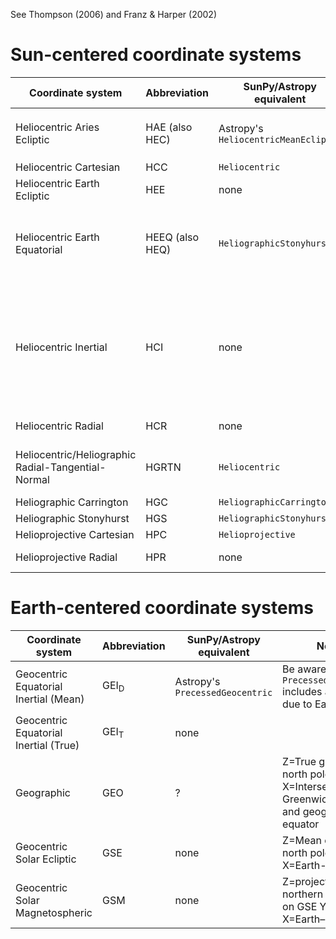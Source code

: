 See Thompson (2006) and Franz & Harper (2002)

# Sun-centered coordinate systems
| Coordinate system | Abbreviation | SunPy/Astropy equivalent | Notes |
| --- | --- | --- | --- |
| Heliocentric Aries Ecliptic | HAE (also HEC) | Astropy's `HeliocentricMeanEcliptic` | If using an Astropy version before v3.2, use the misleadingly named `HeliocentricTrueEcliptic` |
| Heliocentric Cartesian | HCC | `Heliocentric` | |
| Heliocentric Earth Ecliptic | HEE | none | Z=Mean ecliptic north pole, X=Sun-Earth line |
| Heliocentric Earth Equatorial | HEEQ (also HEQ) | `HeliographicStonyhurst` | Specify the coordinate representation using `CartesianRepresentation`, and retrieve the representation via the attribute `.cartesian` |
| Heliocentric Inertial | HCI | none | Z=Solar rotational axis, X=Solar ascending node on ecliptic; Heliocentric of Date (HCD) is the precessed version to the ecliptic of date; similar to the "de-tilted HCRS" frame that is used for internal calculations, but that one is not dynamical |
| Heliocentric Radial | HCR | none | Equivalent to HCC with a cylindrical representation |
| Heliocentric/Heliographic Radial-Tangential-Normal | HGRTN | `Heliocentric` | The axes are permuted, with HCC X, Y, Z equivalent respectively to HGRTN Y, Z, X|
| Heliographic Carrington | HGC | `HeliographicCarrington` | |
| Heliographic Stonyhurst | HGS | `HeliographicStonyhurst` | |
| Helioprojective Cartesian | HPC | `Helioprojective` | |
| Helioprojective Radial | HPR | none | Is to Heliocentric Radial what HPC is to HCC |

# Earth-centered coordinate systems
| Coordinate system | Abbreviation | SunPy/Astropy equivalent | Notes |
| --- | --- | --- | --- |
| Geocentric Equatorial Inertial (Mean) | GEI<sub>D</sub> | Astropy's `PrecessedGeocentric` | Be aware that `PrecessedGeocentric` includes aberration due to Earth motion |
| Geocentric Equatorial Inertial (True) | GEI<sub>T</sub> | none |
| Geographic | GEO | ? | Z=True geographic north pole, X=Intersection of Greenwich meridian and geographic equator |
| Geocentric Solar Ecliptic | GSE | none | Z=Mean ecliptic north pole, X=Earth-Sun line |
| Geocentric Solar Magnetospheric | GSM | none | Z=projection of northern dipole axis on GSE YZ plane, X=Earth–Sun line |